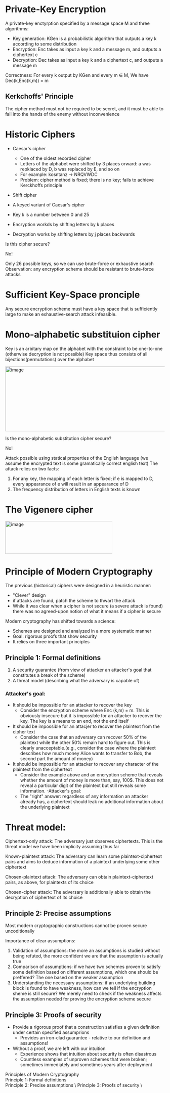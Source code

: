 # Private-Key Encryption

A private-key enctyrption specified by a message space M and three algorithms:

- Key generation: KGen is a probabilistic algorithm that outputs a key k according to some distribution
- Encryption: Enc takes as input a key k and a message m, and outputs a ciphertext c
- Decryption: Dec takes as input a key k and a ciphertext c, and outputs a message m

Correctness: For every k output by KGen and every m ∈ M, We have Dec(k,Enc(k,m)) = m

## Kerkchoffs' Principle

The cipher method must not be required to be secret, and it must be able to fail into the hands of the enemy without inconvenience

# Historic Ciphers

- Caesar's cipher
  - One of the oldest recorded cipher
  - Letters of the alphabet were shifted by 3 places orward: a was repklaced by D, b was replaced by E, and so on
  - For example: kosntanz -> NRQVWDC
  - Problem: cipher method is fixed; there is no key; fails to achieve Kerckhoffs principle

- Shift cipher
- A keyed variant of Caesar's cipher
- Key k is a number between 0 and 25
- Encryption workds by shifting letters by k places
- Decryption works by shifting letters by j places backwards

Is this cipher secure?

No!

Only 26 possible keys, so we can use brute-force or exhaustive search
Observation: any encryption scheme should be resistant to brute-force attacks

# Sufficient Key-Space pronciple
Any secure encryption scheme must have a key space that is sufficiently large to make an exhaustive-search attack infeasible.

# Mono-alphabetic substituion cipher
Key is an arbitary map on the alphabet with the constraint to be one-to-one (otherwise decryption is not possible)
Key space thus consists of all bijections(permutations) over the alphabet

<img width="777" height="205" alt="image" src="https://github.com/user-attachments/assets/2688725e-fc49-4afc-8060-41935a0aa965" />

Is the mono-alphabetic substitution cipher secure?

No!

Attack possible using statical properties of the English language (we assume the encrypted text is some gramatically correct english text)
The attack relies on two facts:

1. For any key, the mapping of each letter is fixed; if e is mapped to D, every appearance of e will result in an appearance of D
2. The frequency distribution of letters in English texts is known

# The Vigenere cipher

<img width="338" height="104" alt="image" src="https://github.com/user-attachments/assets/850af505-b25c-4a07-a720-036b6beb0611" />


# Principle of Modern Cryptography

The previous (historical) ciphers were designed in a heuristic manner:
- "Clever" design
- if attacks are found, patch the scheme to thwart the attack
- While it was clear when a cipher is not secure (a severe attack is found) there was no agreed-upon notion of what it means if a cipher is secure

Modern cryptography has shifted towards a science:

- Schemes are designed and analyzed in a more systematic manner
- Goal: rigorous proofs that show security
- It relies on three important principles

## Principle 1: Formal definitions

1. A security guarantee (from view of attacker an attacker's goal that constitutes a break of the scheme)
2. A threat model (describing what the adversary is capable of)

### Attacker's goal:

- It should be impossible for an attacker to recover the key
  - Consider the encryption scheme where Enc (k,m) = m. This is obviously insecure but it is impossible for an attacker to recover the key. The key is a means to an end, not the end itself
- It should be impossible for an attacjer to recover the plaintext from the cipher text
  - Consider the case that an adversary can recover 50% of the plaintext while the other 50% remain hard to figure out. This is clearly unacceptable.(e.g., consider the case where the plaintext describes how much money Alice wants to transfer to Bob, the second part the amount of money)
- It should be impossible for an attacker to recover any character of the plaintext from the ciphertext
  - Consider the example above and an encryption scheme that reveals whether the amount of money is more than, say, 100$. This does not reveal a particular digit of the plaintext but still reveals some information.
-Attacker's goal:
  - The "right" answer: regardless of any information an attacker already has, a ciphertext should leak no additional information about the underlying plaintext

# Threat model:

Ciphertext-only attack: The adversary just observes ciphertexts. This is the threat model we have been implicity assuming thus far

Known-plaintext attack: The adversary can learn some plaintext-ciphertext pairs and aims to deduce information of a plaintext underlying some other ciphertext

Chosen-plaintext attack: The adversary can obtain plaintext-ciphertext pairs, as above, for plaintexts of its choice

Chosen-cipher attack: The adversary is additionally able to obtain the decryption of ciphertext of its choice

## Principle 2: Precise assumptions

Most modern cryptographic constructions cannot be proven secure uncoditionally

Importance of clear  assumptions:

1. Validation of assumptions: the more an assumptions is studied without being refuted, the more confident we are that the assumption is actually true
2. Comparison of assumptions: if we have two schemes proven to satisfy some definition based on different assumptions, which one should be preffered? The one based on the weaker assumption
3. Understanding the necessary assumptions: if an underlying building block is found to have weakness, how can we tell if the encryption sheme is still secure? We merely need to check if the weakness affects the assumption needed for proving the encryption scheme secure

## Principle 3: Proofs of security

- Provide a rigorous proof that a construction satisfies a given definition under certain specified assumprions
  - Provides an iron-clad guarantee - relative to our definition and assumptions!
- Without a proof, we are left with our intuition
  - Experience shows that intuition about security is often disastrous
  - Countless examples of unproven schemes that were broken; sometimes immediately and sometimes years after deployment

Principles of Modern Cryptography \
Principle 1: Formal definitions \
Principle 2: Precise assumptions \ 
Principle 3: Proofs of security \
